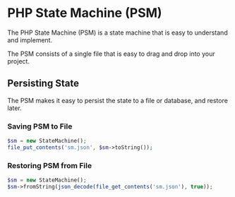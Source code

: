 # PHP State Machine (PSM)

The PHP State Machine (PSM) is a state machine that is easy to understand and implement.

The PSM consists of a single file that is easy to drag and drop into your project.

## Persisting State

The PSM makes it easy to persist the state to a file or database, and restore later.

### Saving PSM to File

```php
$sm = new StateMachine();
file_put_contents('sm.json', $sm->toString());
```

### Restoring PSM from File

```php
$sm = new StateMachine();
$sm->fromString(json_decode(file_get_contents('sm.json'), true));
```
